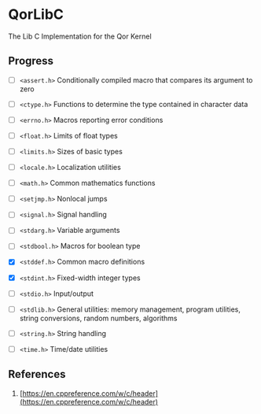 # QorLibC
The Lib C Implementation for the Qor Kernel

## Progress


- [ ] `<assert.h>` Conditionally compiled macro that compares its argument to zero

- [ ] `<ctype.h>` Functions to determine the type contained in character data

- [ ] `<errno.h>` Macros reporting error conditions

- [ ] `<float.h>` Limits of float types

- [ ] `<limits.h>` Sizes of basic types

- [ ] `<locale.h>` Localization utilities

- [ ] `<math.h>` Common mathematics functions

- [ ] `<setjmp.h>` Nonlocal jumps

- [ ] `<signal.h>` Signal handling

- [ ] `<stdarg.h>` Variable arguments

- [ ] `<stdbool.h>` Macros for boolean type

- [x] `<stddef.h>` Common macro definitions

- [x] `<stdint.h>` Fixed-width integer types

- [ ] `<stdio.h>` Input/output

- [ ] `<stdlib.h>` General utilities: memory management, program utilities, string conversions, random numbers, algorithms

- [ ] `<string.h>` String handling

- [ ] `<time.h>` Time/date utilities

## References

1. [https://en.cppreference.com/w/c/header](https://en.cppreference.com/w/c/header)